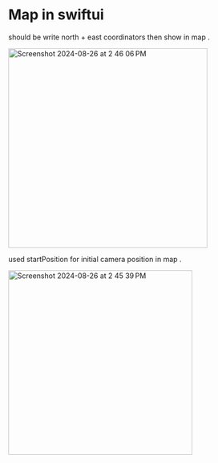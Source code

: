 # Map in swiftui

should be write north + east coordinators then show in map .

<img width="397" alt="Screenshot 2024-08-26 at 2 46 06 PM" src="https://github.com/user-attachments/assets/8d07cacc-0de6-40f9-85ae-27a9b7ebfdec">



used startPosition for initial camera position in map .

<img width="367" alt="Screenshot 2024-08-26 at 2 45 39 PM" src="https://github.com/user-attachments/assets/af96b357-b3fe-44af-b340-c16ba0c2df2c">
